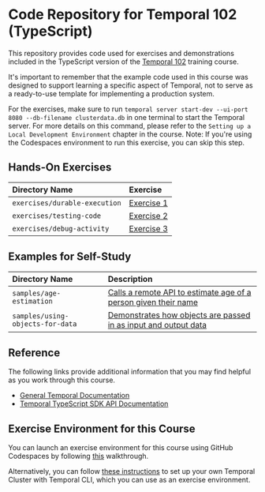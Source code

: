 # Code Repository for Temporal 102 (TypeScript)
This repository provides code used for exercises and demonstrations included in
the TypeScript version of the [Temporal
102](https://learn.temporal.io/courses/temporal_102) training course.

It's important to remember that the example code used in this course was designed to support learning a specific aspect of Temporal, not to serve as a ready-to-use template for implementing a production system.

For the exercises, make sure to run `temporal server start-dev --ui-port 8080 --db-filename clusterdata.db` in one terminal to start the Temporal server. For more details on this command, please refer to the `Setting up a Local Development Environment` chapter in the course. Note: If you're using the Codespaces environment to run this exercise, you can skip this step.

## Hands-On Exercises

Directory Name                     | Exercise
:--------------------------------- | :-------------------------------------------------------
`exercises/durable-execution`      | [Exercise 1](exercises/durable-execution/README.md)
`exercises/testing-code`           | [Exercise 2](exercises/testing-code/README.md)
`exercises/debug-activity`         | [Exercise 3](exercises/debug-activity/README.md)


## Examples for Self-Study
Directory Name                         | Description
:------------------------------------- | :----------------------------------------------------------------------------------
`samples/age-estimation`               | [Calls a remote API to estimate age of a person given their name](samples/age-estimation)
`samples/using-objects-for-data`      | [Demonstrates how objects are passed in as input and output data](samples/using-objects-for-data)


## Reference
The following links provide additional information that you may find helpful as you work through this course.
* [General Temporal Documentation](https://docs.temporal.io/)
* [Temporal TypeScript SDK API Documentation](https://typescript.temporal.io)


## Exercise Environment for this Course
You can launch an exercise environment for this course using GitHub Codespaces by 
following [this](codespaces.md) walkthrough.

Alternatively, you can follow 
[these instructions](https://learn.temporal.io/getting_started/typescript/dev_environment/) to 
set up your own Temporal Cluster with Temporal CLI, which you can use as an exercise environment.
